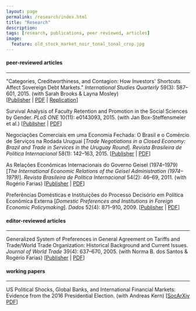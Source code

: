 ```yaml
---
layout: page
permalink: /research/index.html
title: "Research"
description:
tags: [research, publications, peer reviewed, articles]
image:
  feature: old_stock_market_noir_tonal_tonal_crop.jpg
---
```


#### peer-reviewed articles
------
"Categories, Creditworthiness, and Contagion: How Investors' Shortcuts Affect Sovereign Debt Markets." _International Studies Quarterly_ 59(3): 587–601, 2015. (with Sarah Brooks & Layna Mosley)<br/>
[<a href="http://onlinelibrary.wiley.com/resolve/doi?DOI=10.1111/isqu.12173" target="_blank">Publisher</a> \| <a href="../pdf/Brooks_etal_2015.pdf" target="_blank">PDF</a> \| <a href="http://www.isanet.org/Publications/ISQ/Replication-Data?doi=10.1111/isqu.12173" target="_blank">Replication</a>]

Survival Analysis of Faculty Retention and Promotion in the Social Sciences by Gender. _PLoS ONE_ 10(11): e0143093, 2015. (with Jan Box-Steffensmeier et al.)
[<a href="http://journals.plos.org/plosone/article?id=10.1371/journal.pone.0143093" target="_blank">Publisher</a> \| <a href="http://www.plosone.org/article/fetchObject.action?uri=info:doi/10.1371/journal.pone.0143093&representation=PDF" target="_blank">PDF</a>]

Negociações Comerciais em uma Economia Fechada: O Brasil e o Comércio de Serviços na Rodada Uruguai [_Trade Negotiations in a Closed Economy: Brazil and Trade in Services in the Uruguay Round_]. _Revista Brasileira de Política Internacional_ 58(1): 142–163, 2015.
[<a href="http://dx.doi.org/10.1590/0034-7329201500108" target="_blank">Publisher</a> \| <a href="http://www.scielo.br/pdf/rbpi/v58n1/0034-7329-rbpi-58-01-00142.pdf" target="_blank">PDF</a>]

As Relações Econômicas Internacionais do Governo Geisel (1974–1979) [_The International Economic Relations of the Geisel Administration (1974–1979)_]. _Revista Brasileira de Política Internacional_ 54(2): 46–69, 2011. (with Rogério Farias)
[<a href="http://ref.scielo.org/y7cbvm" target="_blank">Publisher</a> \| <a href="http://www.scielo.br/pdf/rbpi/v54n2/v54n2a03.pdf" target="_blank">PDF</a>]

Preferências Domésticas e Instituições do Processo Decisório em Política Econômica Externa [_Domestic Preferences and Institutions in Foreign Economic Policymaking_]. _Dados_ 52(4): 871–910, 2009.
[<a href="http://ref.scielo.org/rxhwwf" target="_blank">Publisher</a> \| <a href="http://www.scielo.br/pdf/dados/v52n4/v52n4a03.pdf" target="_blank">PDF</a>]


#### editor-reviewed articles
------
Generalized System of Preferences in General Agreement on Tariffs and Trade/World Trade Organization: Historical Background and Current Issues. _Journal of World Trade_ 39(4): 637–670, 2005. (with Norma B. dos Santos & Rogério Farias)
[<a href="http://www.kluwerlawonline.com/abstract.php?area=Journals&id=TRAD2005039" target="_blank">Publisher</a> \| <a href="../pdf/Santos_etal_2005.pdf" target="_blank">PDF</a>]


#### working papers
------

US Political Shocks, Global Banks, and International Financial Markets: Evidence from the 2016 Presidential Election. (with Andreas Kern)
[<a href="http://dx.doi.org/10.17605/OSF.IO/XR3UN" target="_blank">SocArXiv PDF</a>]
